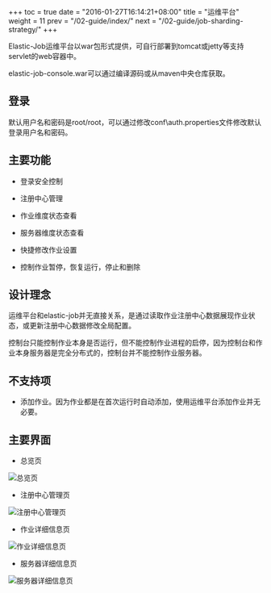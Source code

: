 +++
toc = true
date = "2016-01-27T16:14:21+08:00"
title = "运维平台"
weight = 11
prev = "/02-guide/index/"
next = "/02-guide/job-sharding-strategy/"
+++

Elastic-Job运维平台以war包形式提供，可自行部署到tomcat或jetty等支持servlet的web容器中。

elastic-job-console.war可以通过编译源码或从maven中央仓库获取。

## 登录

默认用户名和密码是root/root，可以通过修改conf\auth.properties文件修改默认登录用户名和密码。

## 主要功能

* 登录安全控制

* 注册中心管理

* 作业维度状态查看

* 服务器维度状态查看

* 快捷修改作业设置

* 控制作业暂停，恢复运行，停止和删除

## 设计理念

运维平台和elastic-job并无直接关系，是通过读取作业注册中心数据展现作业状态，或更新注册中心数据修改全局配置。

控制台只能控制作业本身是否运行，但不能控制作业进程的启停，因为控制台和作业本身服务器是完全分布式的，控制台并不能控制作业服务器。

## 不支持项

* 添加作业。因为作业都是在首次运行时自动添加，使用运维平台添加作业并无必要。

## 主要界面

* 总览页

![总览页](/img/1.x/console_index.png)

* 注册中心管理页

![注册中心管理页](/img/1.x/console_reg_center.png)

* 作业详细信息页

![作业详细信息页](/img/1.x/console_job_details.png)

* 服务器详细信息页

![服务器详细信息页](/img/1.x/console_server_details.png)